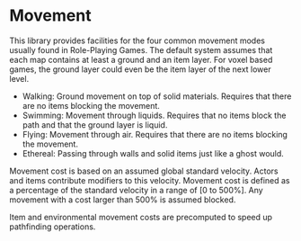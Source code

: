 Movement
========

This library provides facilities for the four common movement modes usually
found in Role-Playing Games. The default system assumes that each map contains
at least a ground and an item layer. For voxel based games, the ground layer 
could even be the item layer of the next lower level.

* Walking: Ground movement on top of solid materials. Requires that there are no items blocking the movement.
* Swimming: Movement through liquids. Requires that no items block the path and that the ground layer is liquid.
* Flying: Movement through air. Requires that there are no items blocking the movement.
* Ethereal: Passing through walls and solid items just like a ghost would.

Movement cost is based on an assumed global standard velocity. Actors and items contribute
modifiers to this velocity. Movement cost is defined as a percentage of the standard velocity
in a range of [0 to 500%]. Any movement with a cost larger than 500% is assumed blocked.

Item and environmental movement costs are precomputed to speed up pathfinding operations.


